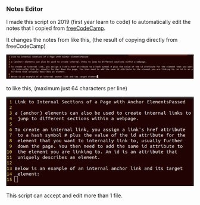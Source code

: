 ### Notes Editor

I made this script on 2019 (first year learn to code) to automatically edit the notes that I copied from [freeCodeCamp](https://www.freecodecamp.org/learn/).

It changes the notes from like this, (the result of copying directly from freeCodeCamp)

![before](/images/before.png "before")

to like this, (maximum just 64 characters per line)

![after](/images/after.png "after")


This script can accept and edit more than 1 file.
